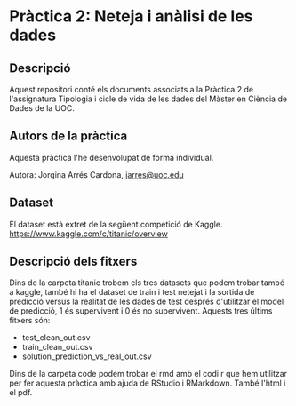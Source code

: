 # Pràctica 2: Neteja i anàlisi de les dades

## Descripció
Aquest repositori conté els documents associats a la Pràctica 2 de l'assignatura Tipologia i cicle de vida de les dades del Màster en Ciència de Dades de la UOC.

## Autors de la pràctica

Aquesta pràctica l'he desenvolupat de forma individual.

Autora: Jorgina Arrés Cardona, jarres@uoc.edu

## Dataset
El dataset està extret de la següent competició de Kaggle.
https://www.kaggle.com/c/titanic/overview

## Descripció dels fitxers

Dins de la carpeta titanic trobem els tres datasets que podem trobar també a kaggle, també hi ha el dataset de train i test netejat i la sortida de predicció versus la realitat de les dades de test després d'utilitzar el model de predicció, 1 és supervivent i 0 és no supervivent. Aquests tres últims fitxers són:
- test_clean_out.csv
- train_clean_out.csv
- solution_prediction_vs_real_out.csv

Dins de la carpeta code podem trobar el rmd amb el codi r que hem utilitzar per fer aquesta pràctica amb ajuda de RStudio i RMarkdown. També l'html i el pdf.

